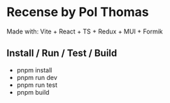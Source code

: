 # Recense by Pol Thomas

Made with: Vite + React + TS + Redux + MUI + Formik

## Install / Run / Test / Build
- pnpm install
- pnpm run dev
- pnpm run test
- pnpm build